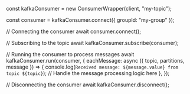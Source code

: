 const kafkaConsumer = new ConsumerWrapper(client, "my-topic");

const consumer = kafkaConsumer.connect({ groupId: "my-group" });

// Connecting the consumer
await consumer.connect();

// Subscribing to the topic
await kafkaConsumer.subscribe(consumer);

// Running the consumer to process messages
await kafkaConsumer.run(consumer, {
eachMessage: async ({ topic, partitions, message }) => {
console.log(`Received message: ${message.value} from topic ${topic}`);
// Handle the message processing logic here
},
});

// Disconnecting the consumer
await kafkaConsumer.disconnect();
